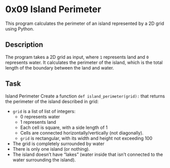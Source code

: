 # 0x09 Island Perimeter

This program calculates the perimeter of an island represented by a 2D grid using Python.

## Description

The program takes a 2D grid as input, where `1` represents land and `0` represents water. It calculates the perimeter of the island, which is the total length of the boundary between the land and water.

## Task
Island Perimeter
Create a function `def island_perimeter(grid):` that returns the perimeter of the island described in grid:

* `grid` is a list of list of integers:
    * 0 represents water
    * 1 represents land
    * Each cell is square, with a side length of 1
    * Cells are connected horizontally/vertically (not diagonally).
    * `grid` is rectangular, with its width and height not exceeding 100
* The grid is completely surrounded by water
* There is only one island (or nothing).
* The island doesn’t have “lakes” (water inside that isn’t connected to the water surrounding the island).


